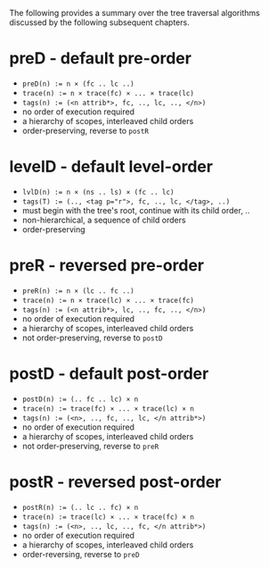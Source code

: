 
The following provides a summary over the tree traversal
algorithms discussed by the following subsequent chapters.

# preD - default pre-order

* `preD(n) := n × (fc .. lc ..)`
* `trace(n) := n × trace(fc) × ... × trace(lc)`
* `tags(n) := (<n attrib*>, fc, .., lc, .., </n>)`
* no order of execution required
* a hierarchy of scopes, interleaved child orders
* order-preserving, reverse to `postR`

# levelD - default level-order

* `lvlD(n) := n × (ns .. ls) × (fc .. lc)`
* `tags(T) := (.., <tag p="r">, fc, .., lc, </tag>, ..)`
* must begin with the tree's root,
  continue with its child order, ..
* non-hierarchical, a sequence of child orders
* order-preserving

# preR - reversed pre-order

* `preR(n) := n × (lc .. fc ..)`
* `trace(n) := n × trace(lc) × ... × trace(fc)`
* `tags(n) := (<n attrib*>, lc, .., fc, .., </n>)`
* no order of execution required
* a hierarchy of scopes, interleaved child orders
* not order-preserving, reverse to `postD`

# postD - default post-order

* `postD(n) := (.. fc .. lc) × n`
* `trace(n) := trace(fc) × ... × trace(lc) × n`
* `tags(n) := (<n>, .., fc, .., lc, </n attrib*>)`
* no order of execution required
* a hierarchy of scopes, interleaved child orders
* not order-preserving, reverse to `preR`

# postR - reversed post-order

* `postR(n) := (.. lc .. fc) × n`
* `trace(n) := trace(lc) × ... × trace(fc) × n`
* `tags(n) := (<n>, .., lc, .., fc, </n attrib*>)`
* no order of execution required
* a hierarchy of scopes, interleaved child orders
* order-reversing, reverse to `preD`
